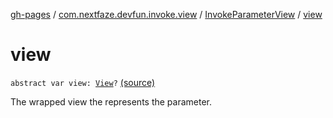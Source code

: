 [gh-pages](../../index.md) / [com.nextfaze.devfun.invoke.view](../index.md) / [InvokeParameterView](index.md) / [view](./view.md)

# view

`abstract var view: `[`View`](https://developer.android.com/reference/android/view/View.html)`?` [(source)](https://github.com/NextFaze/dev-fun/tree/master/devfun/src/main/java/com/nextfaze/devfun/invoke/view/ParameterView.kt#L43)

The wrapped view the represents the parameter.

